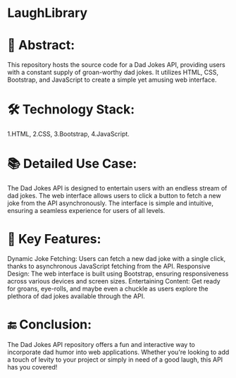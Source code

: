 # LaughLibrary

# 🌟 Abstract: 
This repository hosts the source code for a Dad Jokes API, providing users with a constant supply of groan-worthy dad jokes.
It utilizes HTML, CSS, Bootstrap, and JavaScript to create a simple yet amusing web interface.

# 🛠️ Technology Stack: 
1.HTML,
2.CSS, 
3.Bootstrap,
4.JavaScript.


# 📚 Detailed Use Case:

The Dad Jokes API is designed to entertain users with an endless stream of dad jokes.
The web interface allows users to click a button to fetch a new joke from the API asynchronously. 
The interface is simple and intuitive, ensuring a seamless experience for users of all levels.


# 🔑 Key Features:

Dynamic Joke Fetching: Users can fetch a new dad joke with a single click, thanks to asynchronous JavaScript fetching from the API.
Responsive Design: The web interface is built using Bootstrap, ensuring responsiveness across various devices and screen sizes.
Entertaining Content: Get ready for groans, eye-rolls, and maybe even a chuckle as users explore the plethora of dad jokes available through the API.


# 🔚 Conclusion: 
The Dad Jokes API repository offers a fun and interactive way to incorporate dad humor into web applications. 
Whether you're looking to add a touch of levity to your project or simply in need of a good laugh, this API has you covered!
